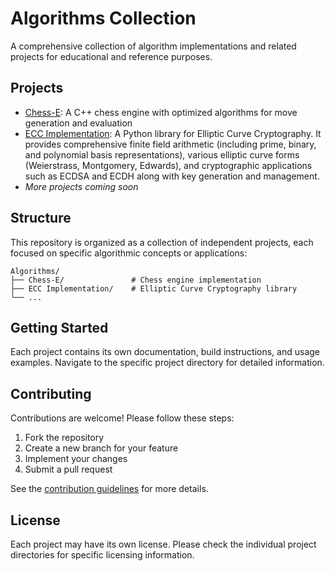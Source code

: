 # Algorithms Collection

A comprehensive collection of algorithm implementations and related projects for educational and reference purposes.

## Projects

- [Chess-E](./Chess-E/): A C++ chess engine with optimized algorithms for move generation and evaluation
- [ECC Implementation](./ECC%20Implementation/): A Python library for Elliptic Curve Cryptography. It provides comprehensive finite field arithmetic (including prime, binary, and polynomial basis representations), various elliptic curve forms (Weierstrass, Montgomery, Edwards), and cryptographic applications such as ECDSA and ECDH along with key generation and management.
- *More projects coming soon*

## Structure

This repository is organized as a collection of independent projects, each focused on specific algorithmic concepts or applications:

```
Algorithms/
├── Chess-E/               # Chess engine implementation
├── ECC Implementation/    # Elliptic Curve Cryptography library
└── ...
```

## Getting Started

Each project contains its own documentation, build instructions, and usage examples. Navigate to the specific project directory for detailed information.

## Contributing

Contributions are welcome! Please follow these steps:

1. Fork the repository
2. Create a new branch for your feature
3. Implement your changes
4. Submit a pull request

See the [contribution guidelines](./CONTRIBUTING.md) for more details.

## License

Each project may have its own license. Please check the individual project directories for specific licensing information. 